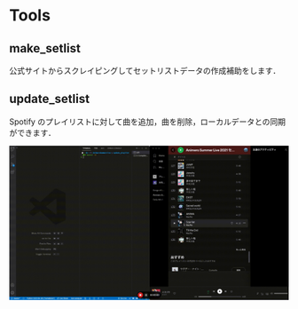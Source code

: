 # Tools

## make_setlist

公式サイトからスクレイピングしてセットリストデータの作成補助をします．

## update_setlist

Spotify のプレイリストに対して曲を追加，曲を削除，ローカルデータとの同期ができます．

![demo](./images/cli_demo.gif)
